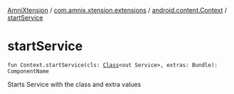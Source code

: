 [AmniXtension](../../index.md) / [com.amnix.xtension.extensions](../index.md) / [android.content.Context](index.md) / [startService](./start-service.md)

# startService

`fun Context.startService(cls: `[`Class`](http://docs.oracle.com/javase/6/docs/api/java/lang/Class.html)`<out Service>, extras: Bundle): ComponentName`

Starts Service with the class and extra values

